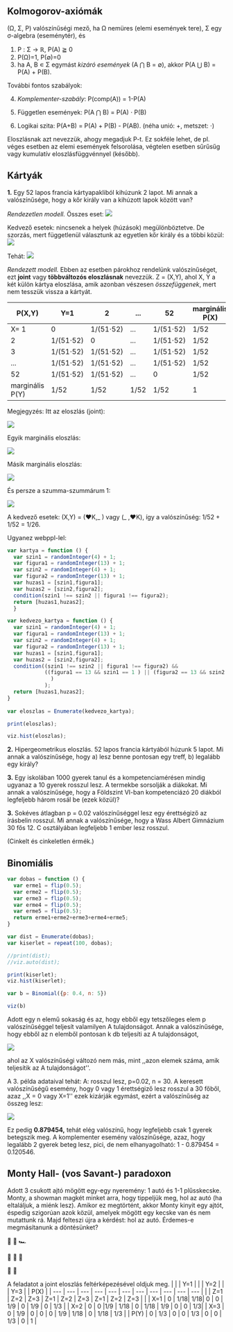 ## Kolmogorov-axiómák

(Ω, Σ, P) valószínűségi mező, ha Ω nemüres (elemi események tere), Σ egy σ-algebra (eseménytér), és
1. P : Σ → ℝ, P(A) ≧ 0
2. P(Ω)=1, P(∅)=0
3. ha A, B ∊ Σ egymást _kizáró események_ (A ⋂ B = ∅), akkor P(A ⋃ B) = P(A) + P(B).

További fontos szabályok:

4. _Komplementer-szabály_: P(comp(A)) = 1-P(A)

5. Független események: P(A ⋂ B) = P(A) ⋅ P(B)

6. Logikai szita:  P(A+B) = P(A) + P(B) - P(AB). (néha unió: +, metszet: ⋅)

Eloszlásnak azt nevezzük, ahogy megadjuk P-t. Ez sokféle lehet, de pl. véges esetben az elemi események felsorolása, végtelen esetben sűrűsűg vagy kumulatív eloszlásfüggvénnyel (később).

## Kártyák

**1.** Egy 52 lapos francia kártyapakliból kihúzunk 2 lapot. Mi annak a valószínűsége, hogy a kőr király van a kihúzott lapok között van?

_Rendezetlen modell._ Összes eset: <img src="https://render.githubusercontent.com/render/math?math=52%20%5Cchoose%202">

Kedvező esetek: nincsenek a helyek (húzások) megülönböztetve. De szorzás, mert függetlenül választunk az egyetlen kőr király és a többi közül: 
<img src="https://render.githubusercontent.com/render/math?math=%7B1%20%5Cchoose%201%7D%7B51%20%5Cchoose%201%7D">

Tehát: <img src="https://render.githubusercontent.com/render/math?math=P%3D%5Cdfrac%7B%7B1%20%5Cchoose%201%7D%7B51%20%5Cchoose%201%7D%7D%7B%7B52%20%5Cchoose%202%7D%7D">

_Rendezett modell._ Ebben az esetben párokhoz rendelünk valószínűséget, ezt **joint** vagy **többváltozós eloszlásnak** nevezzük. Z = (X,Y), ahol X, Y a két külön kártya eloszlása, amik azonban vészesen _összefüggenek_, mert nem tesszük vissza a kártyát.

|   P(X,Y)   | Y=1 | 2 | ... | 52 | marginális P(X) |
| --- | --- | --- | --- | --- | --- | 
| X= 1           | 0 | 1/(51⋅52) | ... | 1/(51⋅52) | 1/52 |
| 2           | 1/(51⋅52) | 0 | ... | 1/(51⋅52) | 1/52 |
| 3           | 1/(51⋅52) | 1/(51⋅52) | ... | 1/(51⋅52) | 1/52 |
|    ...      | 1/(51⋅52) | 1/(51⋅52) | ... | 1/(51⋅52) | 1/52 |
| 52         | 1/(51⋅52) | 1/(51⋅52) | ... | 0 | 1/52 |
| marginális P(Y)   |  1/52 |  1/52 | 1/52 | 1/52 |  1  |

Megjegyzés: Itt az eloszlás (joint): 

<img src="https://render.githubusercontent.com/render/math?math=P(X%2CY)%3D%20P(x_i%2Cy_j)">

Egyik marginális eloszlás: 

<img src="https://render.githubusercontent.com/render/math?math=P(X)%3D%5Csum_Y%20P(X%2CY)%3DP(y_j)%3D%5Csum_%7Bj%3D1%7D%5E%7Bm%7D%20P(x_i%2Cy_j)">

Másik marginális eloszlás: 

<img src="https://render.githubusercontent.com/render/math?math=P(Y)%3D%5Csum_X%20P(X%2CY)%3DP(y_j)%3D%5Csum_%7Bi%3D1%7D%5E%7Bn%7D%20P(x_i%2Cy_j)">

És persze a szumma-szummárum 1:

<img src="https://render.githubusercontent.com/render/math?math=%5Csum_X%20%5Csum_Y%20P(X%2CY)%3D%5Csum_%7Bi%3D1%7D%5E%7Bn%7D%5Csum_%7Bj%3D1%7D%5E%7Bm%7D%20P(x_i%2Cy_j)%3D1">

A kedvező esetek: (X,Y) = (♥K,_ ) vagy (_ ,♥K), így a valószínűség: 1/52 + 1/52 = 1/26. 

Ugyanez webppl-lel:

````javascript
var kartya = function () {
  var szin1 = randomInteger(4) + 1;
  var figura1 = randomInteger(13) + 1;
  var szin2 = randomInteger(4) + 1;
  var figura2 = randomInteger(13) + 1;
  var huzas1 = [szin1,figura1];
  var huzas2 = [szin2,figura2];
  condition(szin1 !== szin2 || figura1 !== figura2);
  return [huzas1,huzas2];
  }

var kedvezo_kartya = function () {
  var szin1 = randomInteger(4) + 1;
  var figura1 = randomInteger(13) + 1;
  var szin2 = randomInteger(4) + 1;
  var figura2 = randomInteger(13) + 1;
  var huzas1 = [szin1,figura1];
  var huzas2 = [szin2,figura2];
  condition((szin1 !== szin2 || figura1 !== figura2) &&
            ((figura1 == 13 && szin1 == 1 ) || (figura2 == 13 && szin2 == 1 )
              ) 
            );
  return [huzas1,huzas2];
}
  
var eloszlas = Enumerate(kedvezo_kartya);

print(eloszlas);

viz.hist(eloszlas);
````
**2.** Hipergeometrikus eloszlás. 52 lapos francia kártyából húzunk 5 lapot. Mi annak a valószínűsége, hogy a) lesz benne pontosan egy treff, b) legalább egy király?

**3.** Egy iskolában 1000 gyerek tanul és a kompetenciamérésen mindig ugyanaz a 10 gyerek rosszul lesz. A termekbe sorsolják a diákokat. Mi annak a valószínűsége, hogy a Földszint VI-ban kompetenciázó 20 diákból legfeljebb három rosál be (ezek közül)?

**3.** Sokéves átlagban p = 0.02 valószínűséggel lesz egy érettségiző az írásbelin rosszul. Mi annak a valószínűsége, hogy a Wass Albert Gimnázium 30 fős 12. C osztályában legfeljebb 1 ember lesz rosszul.

(Cinkelt és cinkeletlen érmék.)

## Binomiális

````javascript
var dobas = function () {
  var erme1 = flip(0.5);
  var erme2 = flip(0.5);
  var erme3 = flip(0.5);
  var erme4 = flip(0.5);
  var erme5 = flip(0.5);
  return erme1+erme2+erme3+erme4+erme5;
}

var dist = Enumerate(dobas);
var kiserlet = repeat(100, dobas);

//print(dist);
//viz.auto(dist);

print(kiserlet);
viz.hist(kiserlet);
````

````javascript
var b = Binomial({p: 0.4, n: 5})

viz(b)
````

Adott egy n elemű sokaság és az, hogy ebből egy tetszőleges elem p valószínűséggel teljesít valamilyen A tulajdonságot. Annak a valószínűsége, hogy ebből az n elemből pontosan k db teljesíti az A tulajdonságot, 

<img src="https://render.githubusercontent.com/render/math?math=P(X%3Dk)%3D%7Bn%20%5Cchoose%20k%7D%20p%5Ek(1-p)%5E%7Bn-k%7D%20">

ahol az X valószínűségi változó nem más, mint ,,azon elemek száma, amik teljesítik az A tulajdonságot''.

A 3. példa adataival tehát: A: rosszul lesz, p=0.02, n = 30. A keresett valószínűségű esemény, hogy 0 vagy 1 érettségiző lesz rosszul a 30 főből, azaz ,,X = 0 vagy X=1'' ezek kizárják egymást, ezért a valószínűség az összeg lesz: 

<img src="https://render.githubusercontent.com/render/math?math=P(%2C%2CX%3D0%5C%3Bor%5C%3BX%3D1'')%3DP(X%3D0)%2BP(X%3D1)%3D%7B30%20%5Cchoose%200%7D%20p%5E0(1-p)%5E%7B30-0%7D%2B%7B30%20%5Cchoose%201%7D%20p%5E1(1-p)%5E%7B30-1%7D%3D%20(1-p)%5E%7B30%7D%2B30%20p(1-p)%5E%7B29%7D">

Ez pedig **0.879454,** tehát elég valószínű, hogy legfeljebb csak 1 gyerek betegszik meg. A komplementer esemény valószínűsége, azaz, hogy legalább 2 gyerek beteg lesz, pici, de nem elhanyagolható: 1 - 0.879454 = 0.120546.

## Monty Hall- (vos Savant-) paradoxon

Adott 3 csukott ajtó mögött egy-egy nyeremény: 1 autó és 1-1 plűsskecske. Monty, a showman magkét minket arra, hogy tippeljük meg, hol az autó (ha eltaláljuk, a miénk lesz). Amikor ez megtörtént, akkor Monty kinyit egy ajtót, éspedig szigorúan azok közül, amelyek mögött egy kecske van és nem mutattunk rá. Majd felteszi újra a kérdést: hol az autó. Érdemes-e megmásítanunk a döntésünket?

🐑 🐑 🏎

🚪 🚪 🚪

🕺 👋

A feladatot a joint eloszlás feltérképezésével oldjuk meg.
|      |     | Y=1 |     |     | Y=2 |     |     | Y=3 |     | P(X) |
| ---  | --- | --- | --- | --- | --- | --- | --- | --- | --- | --- |
|      | Z=1 | Z=2 | Z=3 | Z=1 | Z=2 | Z=3 | Z=1 | Z=2 | Z=3 |     | 
| X=1  | 0   | 1/18| 1/18| 0   | 0   | 1/9 | 0   | 1/9 |   0 | 1/3 | 
| X=2  | 0   |  0  |1/9  | 1/18   | 0   |  1/18  | 1/9 | 0 |   0 |  1/3| 
| X=3  | 0   | 1/9 |  0 | 0   | 0   | 1/9 | 1/18 | 0  |   1/18 |  1/3 | 
| P(Y) | 0   | 1/3 | 0   | 0   | 1/3 | 0   | 0   | 1/3 |   0 |   1  | 






